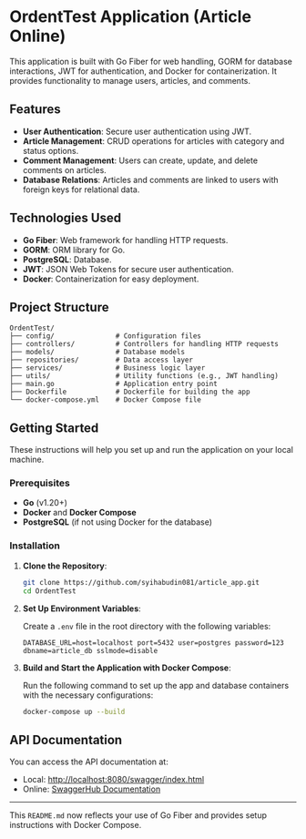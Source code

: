 # OrdentTest Application (Article Online)

This application is built with Go Fiber for web handling, GORM for database interactions, JWT for authentication, and Docker for containerization. It provides functionality to manage users, articles, and comments.

## Features

- **User Authentication**: Secure user authentication using JWT.
- **Article Management**: CRUD operations for articles with category and status options.
- **Comment Management**: Users can create, update, and delete comments on articles.
- **Database Relations**: Articles and comments are linked to users with foreign keys for relational data.

## Technologies Used

- **Go Fiber**: Web framework for handling HTTP requests.
- **GORM**: ORM library for Go.
- **PostgreSQL**: Database.
- **JWT**: JSON Web Tokens for secure user authentication.
- **Docker**: Containerization for easy deployment.

## Project Structure

```plaintext
OrdentTest/
├── config/               # Configuration files
├── controllers/          # Controllers for handling HTTP requests
├── models/               # Database models
├── repositories/         # Data access layer
├── services/             # Business logic layer
├── utils/                # Utility functions (e.g., JWT handling)
├── main.go               # Application entry point
├── Dockerfile            # Dockerfile for building the app
└── docker-compose.yml    # Docker Compose file
```

## Getting Started

These instructions will help you set up and run the application on your local machine.

### Prerequisites

- **Go** (v1.20+)
- **Docker** and **Docker Compose**
- **PostgreSQL** (if not using Docker for the database)

### Installation

1. **Clone the Repository**:
   ```bash
   git clone https://github.com/syihabudin081/article_app.git
   cd OrdentTest
   ```

2. **Set Up Environment Variables**:

   Create a `.env` file in the root directory with the following variables:
   ```env
   DATABASE_URL=host=localhost port=5432 user=postgres password=123 dbname=article_db sslmode=disable
   ```

3. **Build and Start the Application with Docker Compose**:

   Run the following command to set up the app and database containers with the necessary configurations:
   ```bash
   docker-compose up --build
   ```

## API Documentation

You can access the API documentation at:
- Local: [http://localhost:8080/swagger/index.html](http://localhost:8080/swagger/index.html)
- Online: [SwaggerHub Documentation](https://app.swaggerhub.com/apis/SYIHABUPNYK/article_online_ordent/1.0.0)

--- 

This `README.md` now reflects your use of Go Fiber and provides setup instructions with Docker Compose.